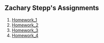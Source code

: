 ## Zachary Stepp's Assignments

1. [Homework_1](./homework-1/)
2. [Homework_2](./homework-2/)
3. [Homework_3](./homework-3/)
4. [Homework_4](./homework-4/)